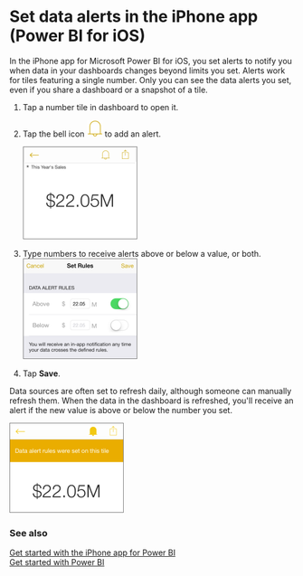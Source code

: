 <properties 
   pageTitle="Set data alerts in the iPhone app"
   description="Set data alerts in the iPhone app (Power BI for iOS)"
   services="powerbi" 
   documentationCenter="" 
   authors="maggiesMSFT" 
   manager="mblythe" 
   editor=""
   tags=""/>
 
<tags
   ms.service="powerbi"
   ms.devlang="NA"
   ms.topic="article"
   ms.tgt_pltfrm="NA"
   ms.workload="powerbi"
   ms.date="02/18/2016"
   ms.author="maggies"/>

# Set data alerts in the iPhone app (Power BI for iOS)  

In the iPhone app for Microsoft Power BI for iOS, you set alerts to notify you when data in your dashboards changes beyond limits you set. Alerts work for tiles featuring a single number. Only you can see the data alerts you set, even if you share a dashboard or a snapshot of a tile.

1.  Tap a number tile in dashboard to open it.  

2.  Tap the bell icon ![](media/powerbi-mobile-set-data-alerts-in-the-iphone-app/PBI_iPhoneBellIconUnselect.png) to add an alert.  
  
    ![](media/powerbi-mobile-set-data-alerts-in-the-iphone-app/PBI_iPhoneNumberTile.png)

3.  Type numbers to receive alerts above or below a value, or both.  
    ![](media/powerbi-mobile-set-data-alerts-in-the-iphone-app/PBI_iPhoneAlertSetting.png)

4.  Tap **Save**.

Data sources are often set to refresh daily, although someone can manually refresh them. When the data in the dashboard is refreshed, you'll receive an alert if the new value is above or below the number you set.

![](media/powerbi-mobile-set-data-alerts-in-the-iphone-app/PBI_iPhoneAlertSet.png)

### See also  
[Get started with the iPhone app for Power BI](powerbi-mobile-ipad-app-get-started.md)  
[Get started with Power BI](powerbi-service-get-started.md)  